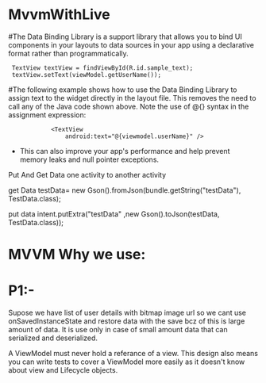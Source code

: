 # MvvmWithLive

#The Data Binding Library is a support library that allows you to bind UI components in your layouts to data sources in your app using a declarative format rather than programmatically.

     TextView textView = findViewById(R.id.sample_text);
     textView.setText(viewModel.getUserName());

#The following example shows how to use the Data Binding Library to assign text to the widget directly in the layout file. This removes the need to call any of the Java code shown above. Note the use of @{} syntax in the assignment expression:

                <TextView
                    android:text="@{viewmodel.userName}" />


* This can also improve your app's performance and help prevent memory leaks and null pointer exceptions.








Put And Get Data one activity to another activity

get Data
     testData= new Gson().fromJson(bundle.getString("testData"), TestData.class);



put data
      intent.putExtra("testData" ,new Gson().toJson(testData, TestData.class));

# MVVM Why we use:
# P1:- 
Supose we have list of user details with bitmap image url so we cant use onSavedInstanceState and restore data with the save bcz of this is large amount of data. It is use only in case of small amount data that can serialized and deserialized.

A ViewModel must never hold a referance of a view.
This design also means you can write tests to cover a ViewModel more easily as it doesn't know about view and Lifecycle objects.



